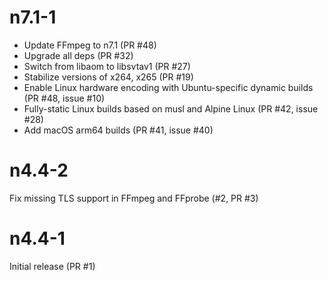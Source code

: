 # n7.1-1

 - Update FFmpeg to n7.1 (PR #48)
 - Upgrade all deps (PR #32)
 - Switch from libaom to libsvtav1 (PR #27)
 - Stabilize versions of x264, x265 (PR #19)
 - Enable Linux hardware encoding with Ubuntu-specific dynamic builds (PR #48, issue #10)
 - Fully-static Linux builds based on musl and Alpine Linux (PR #42, issue #28)
 - Add macOS arm64 builds (PR #41, issue #40)


# n4.4-2

Fix missing TLS support in FFmpeg and FFprobe (#2, PR #3)


# n4.4-1

Initial release (PR #1)
